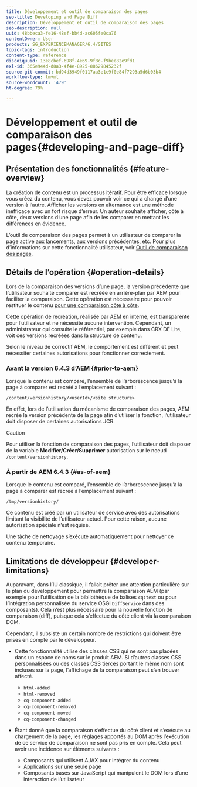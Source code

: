 ```yaml
---
title: Développement et outil de comparaison des pages
seo-title: Developing and Page Diff
description: Développement et outil de comparaison des pages
seo-description: null
uuid: 48bbeca3-fe16-48ef-bb4d-ac605fe0ca76
contentOwner: User
products: SG_EXPERIENCEMANAGER/6.4/SITES
topic-tags: introduction
content-type: reference
discoiquuid: 13e8cbef-698f-4e69-9f8c-f9bee82e9fd1
exl-id: 365e944d-d8a3-4f4e-8925-88629845232f
source-git-commit: bd94d3949f0117aa3e1c9f0e84f7293a5d6b03b4
workflow-type: tm+mt
source-wordcount: '479'
ht-degree: 79%

---
```


# Développement et outil de comparaison des pages{#developing-and-page-diff}

## Présentation des fonctionnalités {#feature-overview}

La création de contenu est un processus itératif. Pour être efficace lorsque vous créez du contenu, vous devez pouvoir voir ce qui a changé d’une version à l’autre. Afficher les versions en alternance est une méthode inefficace avec un fort risque d’erreur. Un auteur souhaite afficher, côte à côte, deux versions d’une page afin de les comparer en mettant les différences en évidence.

L’outil de comparaison des pages permet à un utilisateur de comparer la page active aux lancements, aux versions précédentes, etc. Pour plus d’informations sur cette fonctionnalité utilisateur, voir [Outil de comparaison des pages](/help/sites-authoring/page-diff.md).

## Détails de l’opération {#operation-details}

Lors de la comparaison des versions d’une page, la version précédente que l’utilisateur souhaite comparer est recréée en arrière-plan par AEM pour faciliter la comparaison. Cette opération est nécessaire pour pouvoir restituer le contenu [pour une comparaison côte à côte](/help/sites-authoring/page-diff.md#presentation-of-differences).

Cette opération de recréation, réalisée par AEM en interne, est transparente pour l’utilisateur et ne nécessite aucune intervention. Cependant, un administrateur qui consulte le référentiel, par exemple dans CRX DE Lite, voit ces versions recréées dans la structure de contenu.

Selon le niveau de correctif AEM, le comportement est différent et peut nécessiter certaines autorisations pour fonctionner correctement.

### Avant la version 6.4.3 d’AEM {#prior-to-aem}

Lorsque le contenu est comparé, l’ensemble de l’arborescence jusqu’à la page à comparer est recréé à l’emplacement suivant :

`/content/versionhistory/<userId>/<site structure>`

En effet, lors de l’utilisation du mécanisme de comparaison des pages, AEM recrée la version précédente de la page afin d’utiliser la fonction, l’utilisateur doit disposer de certaines autorisations JCR.

>[!CAUTION]
>
>Pour utiliser la fonction de comparaison des pages, l’utilisateur doit disposer de la variable **Modifier/Créer/Supprimer** autorisation sur le noeud `/content/versionhistory`.

### À partir de AEM 6.4.3 {#as-of-aem}

Lorsque le contenu est comparé, l’ensemble de l’arborescence jusqu’à la page à comparer est recréé à l’emplacement suivant :

`/tmp/versionhistory/`

Ce contenu est créé par un utilisateur de service avec des autorisations limitant la visibilité de l’utilisateur actuel. Pour cette raison, aucune autorisation spéciale n’est requise.

Une tâche de nettoyage s’exécute automatiquement pour nettoyer ce contenu temporaire.

## Limitations de développeur {#developer-limitations}

Auparavant, dans l’IU classique, il fallait prêter une attention particulière sur le plan du développement pour permettre la comparaison AEM (par exemple pour l’utilisation de la bibliothèque de balises `cq:text` ou pour l’intégration personnalisée du service OSGi `DiffService` dans des composants). Cela n’est plus nécessaire pour la nouvelle fonction de comparaison (diff), puisque cela s’effectue du côté client via la comparaison DOM.

Cependant, il subsiste un certain nombre de restrictions qui doivent être prises en compte par le développeur.

* Cette fonctionnalité utilise des classes CSS qui ne sont pas placées dans un espace de noms sur le produit AEM. Si d’autres classes CSS personnalisées ou des classes CSS tierces portant le même nom sont incluses sur la page, l’affichage de la comparaison peut s’en trouver affecté.

   * `html-added`
   * `html-removed`
   * `cq-component-added`
   * `cq-component-removed`
   * `cq-component-moved`
   * `cq-component-changed`

* Étant donné que la comparaison s’effectue du côté client et s’exécute au chargement de la page, les réglages apportés au DOM après l’exécution de ce service de comparaison ne sont pas pris en compte. Cela peut avoir une incidence sur éléments suivants :

   * Composants qui utilisent AJAX pour intégrer du contenu
   * Applications sur une seule page
   * Composants basés sur JavaScript qui manipulent le DOM lors d’une interaction de l’utilisateur
